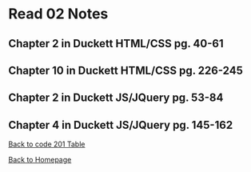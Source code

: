 # Read 02 Notes

## Chapter 2 in Duckett HTML/CSS pg. 40-61




## Chapter 10 in Duckett HTML/CSS pg. 226-245



## Chapter 2 in Duckett JS/JQuery pg. 53-84



## Chapter 4 in Duckett JS/JQuery pg. 145-162




[Back to code 201 Table](code201Table.md)

[Back to Homepage](README.md)